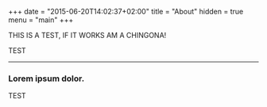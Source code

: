 +++
date = "2015-06-20T14:02:37+02:00"
title = "About"
hidden = true
menu = "main"
+++

THIS IS A TEST, IF IT WORKS AM A CHINGONA!

TEST

***

### Lorem ipsum dolor.

TEST
